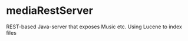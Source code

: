 mediaRestServer
===============

REST-based Java-server that exposes Music etc. Using Lucene to index files
